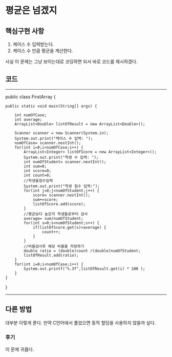 # 평균은 넘겠지
## 핵심구현 사항

1. 케이스 수 입력받는다.
2. 케이스 수 만큼 평균을 계산한다. 

사실 이 문제는 그냥 보이는대로 코딩하면 되서 바로 코드를 제시하겠다. 
## 코드
***
  public class FirstArray {

	public static void main(String[] args) {
		
		int numOfCase;
		int average;
		ArrayList<Double> listOfResult = new ArrayList<Double>();
		
		Scanner scanner = new Scanner(System.in);
		System.out.print("케이스 수 입력: ");
		numOfCase= scanner.nextInt();
		for(int i=0;i<numOfCase;i++) {
			ArrayList<Integer> listOfScore = new ArrayList<Integer>();
			System.out.print("학생 수 입력: ");
			int numOfStudent= scanner.nextInt();
			int sum=0;
			int score=0;
			int count=0;
			//학생들점수입력
			System.out.print("학생 점수 입력:");
			for(int j=0;j<numOfStudent;j++) {
				score= scanner.nextInt();
				sum+=score;
				listOfScore.add(score);	
			}
			//평균보다 높은지 학생들로부터 검사
			average= sum/numOfStudent;
			for(int s=0;s<numOfStudent;s++) {
				if(listOfScore.get(s)>average) {
					count++;
				}
			}
			//비율검사후 해당 비율을 저장하기
			double ratio = (double)count /(double)numOfStudent;
			listOfResult.add(ratio);
		}
		for(int i=0;i<numOfCase;i++) {
			System.out.printf("%.3f",listOfResult.get(i) * 100 );
		}
	}
}

***

## 다른 방법
대부분 이렇게 푼다. 만약 C언어에서 풀었으면 동적 할당을 사용하지 않을까 싶다.

### 후기
이 문제 귀욥다.
